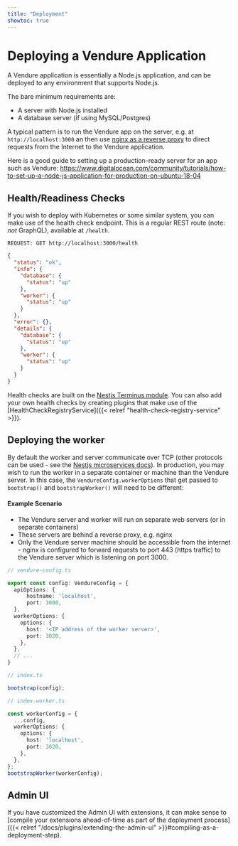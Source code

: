 ```yaml
---
title: "Deployment"
showtoc: true
---
```


# Deploying a Vendure Application

A Vendure application is essentially a Node.js application, and can be deployed to any environment that supports Node.js.

The bare minimum requirements are:

* A server with Node.js installed
* A database server (if using MySQL/Postgres)

A typical pattern is to run the Vendure app on the server, e.g. at `http://localhost:3000` an then use [nginx as a reverse proxy](https://docs.nginx.com/nginx/admin-guide/web-server/reverse-proxy/) to direct requests from the Internet to the Vendure application.

Here is a good guide to setting up a production-ready server for an app such as Vendure: https://www.digitalocean.com/community/tutorials/how-to-set-up-a-node-js-application-for-production-on-ubuntu-18-04

## Health/Readiness Checks

If you wish to deploy with Kubernetes or some similar system, you can make use of the health check endpoint. This is a regular REST route (note: _not_ GraphQL), available at `/health`.

```text 
REQUEST: GET http://localhost:3000/health
```
```json
{
  "status": "ok",
  "info": {
    "database": {
      "status": "up"
    },
    "worker": {
      "status": "up"
    }
  },
  "error": {},
  "details": {
    "database": {
      "status": "up"
    },
    "worker": {
      "status": "up"
    }
  }
}
```

Health checks are built on the [Nestjs Terminus module](https://docs.nestjs.com/recipes/terminus). You can also add your own health checks by creating plugins that make use of the [HealthCheckRegistryService]({{< relref "health-check-registry-service" >}}).

## Deploying the worker

By default the worker and server communicate over TCP (other protocols can be used - see the [Nestjs microservices docs](https://docs.nestjs.com/microservices/basics)). In production, you may wish to run the worker in a separate container or machine than the Vendure server. In this case, the `VendureConfig.workerOptions` that get passed to `bootstrap()` and `bootstrapWorker()` will need to be different:

#### Example Scenario

* The Vendure server and worker will run on separate web servers (or in separate containers)
* These servers are behind a reverse proxy, e.g. nginx
* Only the Vendure server machine should be accessible from the internet - nginx is configured to forward requests to port 443 (https traffic) to the Vendure server which is listening on port 3000.

```TypeScript
// vendure-config.ts

export const config: VendureConfig = {
  apiOptions: {
      hostname: 'localhost',
      port: 3000,
  },
  workerOptions: {
    options: {
      host: '<IP address of the worker server>',
      port: 3020,
    },
  },
  // ...
}
```

```TypeScript
// index.ts

bootstrap(config);
```

```TypeScript
// index-worker.ts

const workerConfig = {
  ...config,
  workerOptions: {
    options: {
      host: 'localhost',
      port: 3020,
    },
  },
};
bootstrapWorker(workerConfig);
```

## Admin UI

If you have customized the Admin UI with extensions, it can make sense to [compile your extensions ahead-of-time as part of the deployment process]({{< relref "/docs/plugins/extending-the-admin-ui" >}}#compiling-as-a-deployment-step).
